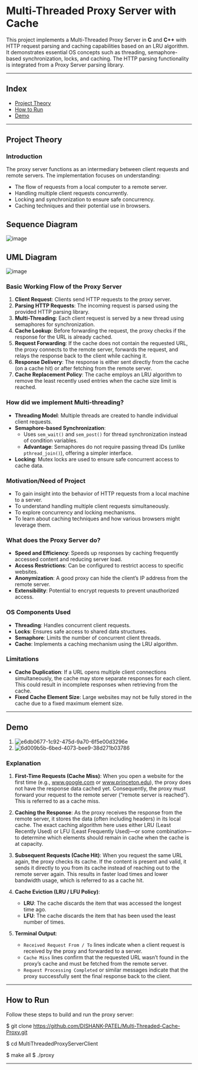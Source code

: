 # Multi-Threaded Proxy Server with Cache

This project implements a Multi-Threaded Proxy Server in **C** and **C++** with HTTP request parsing and caching capabilities based on an LRU algorithm. It demonstrates essential OS concepts such as threading, semaphore-based synchronization, locks, and caching. The HTTP parsing functionality is integrated from a Proxy Server parsing library.

---

## Index

- [Project Theory](#project-theory)
- [How to Run](#how-to-run)
- [Demo](#demo)

---

## Project Theory

### Introduction
The proxy server functions as an intermediary between client requests and remote servers. The implementation focuses on understanding:
- The flow of requests from a local computer to a remote server.
- Handling multiple client requests concurrently.
- Locking and synchronization to ensure safe concurrency.
- Caching techniques and their potential use in browsers.

## Sequence Diagram
![image](https://github.com/user-attachments/assets/eda2896d-9e41-4747-829d-3a452f530e8f)

## UML Diagram
![image](https://github.com/user-attachments/assets/68e7bf6d-899a-4931-b24e-72ad16ebcc06)

### Basic Working Flow of the Proxy Server
1. **Client Request**: Clients send HTTP requests to the proxy server.
2. **Parsing HTTP Requests**: The incoming request is parsed using the provided HTTP parsing library.
3. **Multi-Threading**: Each client request is served by a new thread using semaphores for synchronization.
4. **Cache Lookup**: Before forwarding the request, the proxy checks if the response for the URL is already cached.
5. **Request Forwarding**: If the cache does not contain the requested URL, the proxy connects to the remote server, forwards the request, and relays the response back to the client while caching it.
6. **Response Delivery**: The response is either sent directly from the cache (on a cache hit) or after fetching from the remote server.
7. **Cache Replacement Policy**: The cache employs an LRU algorithm to remove the least recently used entries when the cache size limit is reached.

### How did we implement Multi-threading?
- **Threading Model**: Multiple threads are created to handle individual client requests.
- **Semaphore-based Synchronization**:
  - Uses `sem_wait()` and `sem_post()` for thread synchronization instead of condition variables.
  - **Advantage**: Semaphores do not require passing thread IDs (unlike `pthread_join()`), offering a simpler interface.
- **Locking**: Mutex locks are used to ensure safe concurrent access to cache data.

### Motivation/Need of Project
- To gain insight into the behavior of HTTP requests from a local machine to a server.
- To understand handling multiple client requests simultaneously.
- To explore concurrency and locking mechanisms.
- To learn about caching techniques and how various browsers might leverage them.

### What does the Proxy Server do?
- **Speed and Efficiency**: Speeds up responses by caching frequently accessed content and reducing server load.
- **Access Restrictions**: Can be configured to restrict access to specific websites.
- **Anonymization**: A good proxy can hide the client’s IP address from the remote server.
- **Extensibility**: Potential to encrypt requests to prevent unauthorized access.

### OS Components Used
- **Threading**: Handles concurrent client requests.
- **Locks**: Ensures safe access to shared data structures.
- **Semaphore**: Limits the number of concurrent client threads.
- **Cache**: Implements a caching mechanism using the LRU algorithm.

### Limitations
- **Cache Duplication**: If a URL opens multiple client connections simultaneously, the cache may store separate responses for each client. This could result in incomplete responses when retrieving from the cache.
- **Fixed Cache Element Size**: Large websites may not be fully stored in the cache due to a fixed maximum element size.

---

## Demo

1. ![e6db0677-1c92-475d-9a70-6f5e00d3296e](https://github.com/user-attachments/assets/cfb4b61a-24e1-4f8e-bee5-661c4cdf5e7b)
2. ![6d009b5b-6bed-4073-bee9-38d271b03786](https://github.com/user-attachments/assets/49d5c793-0da8-4f31-8b12-16cd44285a2c)

### Explanation

1. **First-Time Requests (Cache Miss)**: When you open a website for the first time (e.g., www.google.com or www.princeton.edu), the proxy does not have the response data cached yet. Consequently, the proxy must forward your request to the remote server (“remote server is reached”). This is referred to as a cache miss.

2. **Caching the Response**: As the proxy receives the response from the remote server, it stores the data (often including headers) in its local cache. The exact caching algorithm here uses either LRU (Least Recently Used) or LFU (Least Frequently Used)—or some combination—to determine which elements should remain in cache when the cache is at capacity.

3. **Subsequent Requests (Cache Hit)**: When you request the same URL again, the proxy checks its cache. If the content is present and valid, it sends it directly to you from its cache instead of reaching out to the remote server again. This results in faster load times and lower bandwidth usage, which is referred to as a cache hit.

4. **Cache Eviction (LRU / LFU Policy)**:
    - **LRU**: The cache discards the item that was accessed the longest time ago.
    - **LFU**: The cache discards the item that has been used the least number of times.

5. **Terminal Output**:
    - `Received Request From / To` lines indicate when a client request is received by the proxy and forwarded to a server.
    - `Cache Miss` lines confirm that the requested URL wasn’t found in the proxy’s cache and must be fetched from the remote server.
    - `Request Processing Completed` or similar messages indicate that the proxy successfully sent the final response back to the client.

---

## How to Run

Follow these steps to build and run the proxy server:

$ git clone https://github.com/DISHANK-PATEL/Multi-Threaded-Cache-Proxy.git

$ cd MultiThreadedProxyServerClient

$ make all
$ ./proxy <port no.>

---

